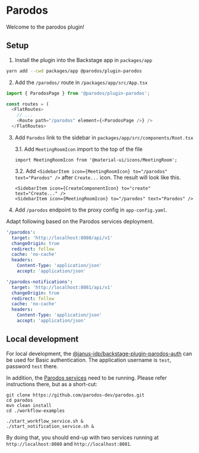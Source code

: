 # Parodos

Welcome to the parodos plugin!

## Setup

1. Install the plugin into the Backstage app in `packages/app`

```bash
yarn add --cwd packages/app @parodos/plugin-parodos
```

2. Add the `/parodos/` route in `/packages/app/src/App.tsx`

```ts
import { ParodosPage } from '@parodos/plugin-parodos';

const routes = (
  <FlatRoutes>
    // ...
    <Route path="/parodos" element={<ParodosPage />} />
  </FlatRoutes>
```

3. Add `Parodos` link to the sidebar in `packages/app/src/components/Root.tsx`

   3.1. Add `MeetingRoomIcon` import to the top of the file

   ```tsx
   import MeetingRoomIcon from '@material-ui/icons/MeetingRoom';
   ```

   3.2. Add `<SidebarItem icon={MeetingRoomIcon} to="/parodos" text="Parodos" />` after `Create...` icon. The result will look like this.

   ```tsx
   <SidebarItem icon={CreateComponentIcon} to="create" text="Create..." />
   <SidebarItem icon={MeetingRoomIcon} to="/parodos" text="Parodos" />
   ```

1. Add `/parodos` endpoint to the proxy config in `app-config.yaml`.

Adapt following based on the Parodos services deployment.

```yaml
'/parodos':
  target: 'http://localhost:8080/api/v1'
  changeOrigin: true
  redirect: follow
  cache: 'no-cache'
  headers:
    Content-Type: 'application/json'
    accept: 'application/json'

'/parodos-notifications':
  target: 'http://localhost:8081/api/v1'
  changeOrigin: true
  redirect: follow
  cache: 'no-cache'
  headers:
    Content-Type: 'application/json'
    accept: 'application/json'
```

## Local development

For local development, the [@janus-idp/backstage-plugin-parodos-auth](../parodos-auth/README.md) can be used for Basic authentication. 
The application username is `test`, password `test` there.

In addition, the [Parodos services](https://github.com/parodos-dev/parodos) need to be running. Please refer instructions there, but as a short-cut:

```
git clone https://github.com/parodos-dev/parodos.git
cd parodos
mvn clean install
cd ./workflow-examples

./start_workflow_service.sh &
./start_notification_service.sh &
```

By doing that, you should end-up with two services running at `http://localhost:8080` and `http://localhost:8081`.
